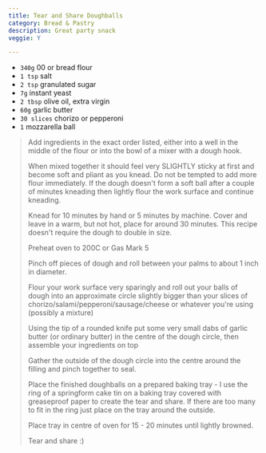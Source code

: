 ```yaml
---
title: Tear and Share Doughballs 
category: Bread & Pastry
description: Great party snack
veggie: Y

--- 
```

* `340g` 00 or bread flour
* `1 tsp` salt
* `2 tsp` granulated sugar
* `7g` instant yeast
* `2 tbsp` olive oil, extra virgin
* `60g` garlic butter
* `30 slices` chorizo or pepperoni
* `1` mozzarella ball
 
> Add ingredients in the exact order listed, either into a well in the middle of the flour or into the bowl of a mixer with a dough hook.
>
> When mixed together it should feel very SLIGHTLY sticky at first and become soft and pliant as you knead. Do not be tempted to add more flour immediately. If the dough doesn't form a soft ball after a couple of minutes kneading then lightly flour the work surface and continue kneading.
>
> Knead for 10 minutes by hand or 5 minutes by machine. Cover and leave in a warm, but not hot, place for around 30 minutes. This recipe doesn't require the dough to double in size.
>
> Preheat oven to 200C or Gas Mark 5
>
> Pinch off pieces of dough and roll between your palms to about 1 inch in diameter.
>
> Flour your work surface very sparingly and roll out your balls of dough into an approximate circle slightly bigger than your slices of chorizo/salami/pepperoni/sausage/cheese or whatever you're using (possibly a mixture)
>
> Using the tip of a rounded knife put some very small dabs of garlic butter (or ordinary butter) in the centre of the dough circle, then assemble your ingredients on top
>
> Gather the outside of the dough circle into the centre around the filling and pinch together to seal.
>
> Place the finished doughballs on a prepared baking tray - I use the ring of a springform cake tin on a baking tray covered with greaseproof paper to create the tear and share. If there are too many to fit in the ring just place on the tray around the outside.
>
> Place tray in centre of oven for 15 - 20 minutes until lightly browned.
>
> Tear and share :)
